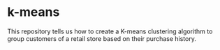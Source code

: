 # k-means
This repository tells us how to create a K-means clustering algorithm to group customers of a retail store based on their purchase history.
